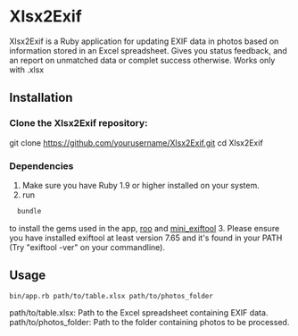 # Xlsx2Exif

Xlsx2Exif is a Ruby application for updating EXIF data in photos based on information stored in an Excel spreadsheet.
Gives you status feedback, and an report on unmatched data or complet success otherwise.
Works only with .xlsx

## Installation

### Clone the Xlsx2Exif repository:

git clone https://github.com/yourusername/Xlsx2Exif.git
cd Xlsx2Exif

### Dependencies

1. Make sure you have Ruby 1.9 or higher installed on your system.
2. run
  ```bash
    bundle
  ```
  to install the gems used in the app, [roo](https://rubygems.org/gems/roo) and [mini_exiftool](https://rubygems.org/gems/mini_exiftool)
3. Please ensure you have installed exiftool at least version 7.65
   and it's found in your PATH (Try "exiftool -ver" on your commandline).

## Usage
```bash
bin/app.rb path/to/table.xlsx path/to/photos_folder
```
path/to/table.xlsx: Path to the Excel spreadsheet containing EXIF data.
path/to/photos_folder: Path to the folder containing photos to be processed.
